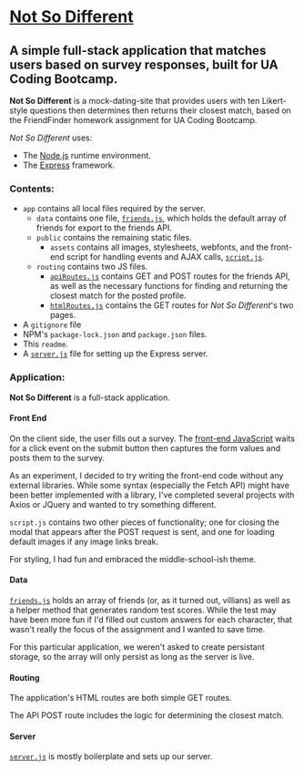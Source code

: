 # [Not So Different](https://radiant-stream-15157.herokuapp.com/)
## A simple full-stack application that matches users based on survey responses, built for UA Coding Bootcamp.

**Not So Different** is a mock-dating-site that provides users with ten Likert-style questions then determines then returns their closest match, based on the FriendFinder homework assignment for UA Coding Bootcamp.

*Not So Different* uses:

* The [Node.js](https://nodejs.org/en/) runtime environment.
* The [Express](https://expressjs.com/) framework.

### Contents:

* `app` contains all local files required by the server.
  * `data` contains one file, [`friends.js`](/app/data/friends.js), which holds the default array of friends for export to the friends API.
  * `public` contains the remaining static files.
    * `assets` contains all images, stylesheets, webfonts, and the front-end script for handling events and AJAX calls, [`script.js`](/app/public/assets/script.js).
  * `routing` contains two JS files.
    * [`apiRoutes.js`](/app/routing/apiRoutes.js) contains GET and POST routes for the friends API, as well as the necessary functions for finding and returning the closest match for the posted profile.
    * [`htmlRoutes.js`](/app/routing/htmlRoutes.js) contains the GET routes for *Not So Different*'s two pages.
* A `gitignore` file
* NPM's `package-lock.json` and `package.json` files.
* This `readme`.
* A [`server.js`](/server.js) file for setting up the Express server.

### Application:

**Not So Different** is a full-stack application.

#### Front End

On the client side, the user fills out a survey. The [front-end JavaScript](/app/public/assets/script.js) waits for a click event on the submit button then captures the form values and posts them to the survey.

As an experiment, I decided to try writing the front-end code without any external libraries. While some syntax (especially the Fetch API) might have been better implemented with a library, I've completed several projects with Axios or JQuery and wanted to try something different.

`script.js` contains two other pieces of functionality; one for closing the modal that appears after the POST request is sent, and one for loading default images if any image links break.

For styling, I had fun and embraced the middle-school-ish theme.

#### Data

[`friends.js`](/app/data/friends.js) holds an array of friends (or, as it turned out, villians) as well as a helper method that generates random test scores. While the test may have been more fun if I'd filled out custom answers for each character, that wasn't really the focus of the assignment and I wanted to save time.

For this particular application, we weren't asked to create persistant storage, so the array will only persist as long as the server is live.

#### Routing

The application's HTML routes are both simple GET routes.

The API POST route includes the logic for determining the closest match. 

#### Server

[`server.js`](server.js) is mostly boilerplate and sets up our server.
